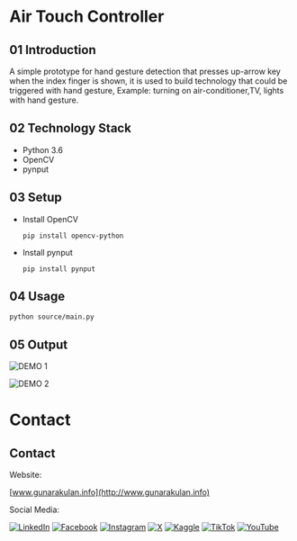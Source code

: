 # Air Touch Controller

## 01 Introduction

A simple prototype for hand gesture detection that presses up-arrow key when the index finger is shown, it is used to build technology that could be triggered with hand gesture, Example: turning on air-conditioner,TV, lights with hand gesture.

## 02 Technology Stack

- Python 3.6
- OpenCV
- pynput

## 03 Setup

- Install OpenCV

  ```
  pip install opencv-python
  ```

- Install pynput

  ```
  pip install pynput
  ```

## 04 Usage

```
python source/main.py
```

## 05 Output

![DEMO 1](docs/media/demo-1.gif)

![DEMO 2](docs/media/demo-2.gif)

# Contact

## Contact

Website:

 [www.gunarakulan.info](http://www.gunarakulan.info)

Social Media:

[![LinkedIn](https://img.shields.io/badge/-LinkedIn-E01E5A?style=flat-square&logo=linkedin&logoColor=white)](https://www.linkedin.com/in/gunarakulangunaretnam)
[![Facebook](https://img.shields.io/badge/-Facebook-E01E5A?style=flat-square&logo=facebook&logoColor=white)](https://www.facebook.com/gunarakulangunaretnam)
[![Instagram](https://img.shields.io/badge/-Instagram-E01E5A?style=flat-square&logo=instagram&logoColor=white)](https://www.instagram.com/gunarakulangunaretnam)
[![X](https://img.shields.io/badge/-X-E01E5A?style=flat-square&logo=twitter&logoColor=white)](https://x.com/gunarakulangr)
[![Kaggle](https://img.shields.io/badge/-Kaggle-E01E5A?style=flat-square&logo=kaggle&logoColor=white)](https://www.kaggle.com/gunarakulangr)
[![TikTok](https://img.shields.io/badge/-TikTok-E01E5A?style=flat-square&logo=tiktok&logoColor=white)](https://www.tiktok.com/@gunarakulangunaretnam)
[![YouTube](https://img.shields.io/badge/-YouTube-E01E5A?style=flat-square&logo=youtube&logoColor=white)](https://www.youtube.com/channel/UCjMOdgHFAjAdBKiqV8y2Tww)




